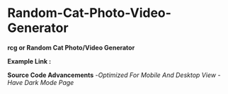 # Random-Cat-Photo-Video-Generator

**rcg or Random Cat Photo/Video Generator** 

**Example Link :**

**Source Code Advancements**
-_Optimized For Mobile And Desktop View_
-_Have Dark Mode Page_


